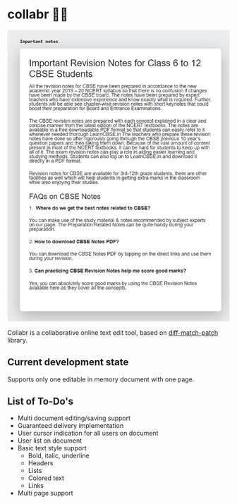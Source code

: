 # collabr ✍🏻
![collabr page edit screenshot](./assets/screenshot.png)

Collabr is a collaborative online text edit tool, based on [diff-match-patch](https://github.com/google/diff-match-patch) library.

## Current development state
Supports only one editable in memory document with one page.

## List of To-Do's
- Multi document editing/saving support
- Guaranteed delivery implementation
- User cursor indication for all users on document
- User list on document
- Basic text style support
    - Bold, italic, underline
    - Headers
    - Lists
    - Colored text
    - Links
- Multi page support